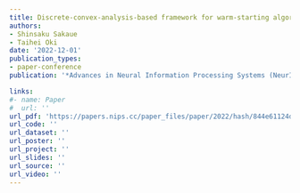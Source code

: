 ```yaml
---
title: Discrete-convex-analysis-based framework for warm-starting algorithms with predictions
authors:
- Shinsaku Sakaue
- Taihei Oki
date: '2022-12-01'
publication_types:
- paper-conference
publication: '*Advances in Neural Information Processing Systems (NeurIPS)*'

links:
#- name: Paper
#  url: ''
url_pdf: 'https://papers.nips.cc/paper_files/paper/2022/hash/844e61124d9e1f58632bf0c8968ad728-Abstract-Conference.html'
url_code: ''
url_dataset: ''
url_poster: ''
url_project: ''
url_slides: ''
url_source: ''
url_video: ''
---
```

